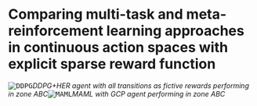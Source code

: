 # Comparing multi-task and meta-reinforcement learning approaches in continuous action spaces with explicit sparse reward function

<kbd>![DDPG](https://media.giphy.com/media/TJhAQ0LZAmiLVhphA9/giphy.gif)</kbd>*DDPG+HER agent with all transitions as fictive rewards performing in zone ABC*<kbd>![MAML](https://media.giphy.com/media/UWOtisD6E0XfTuW3bm/giphy.gif)</kbd>*MAML with GCP agent performing in zone ABC*
